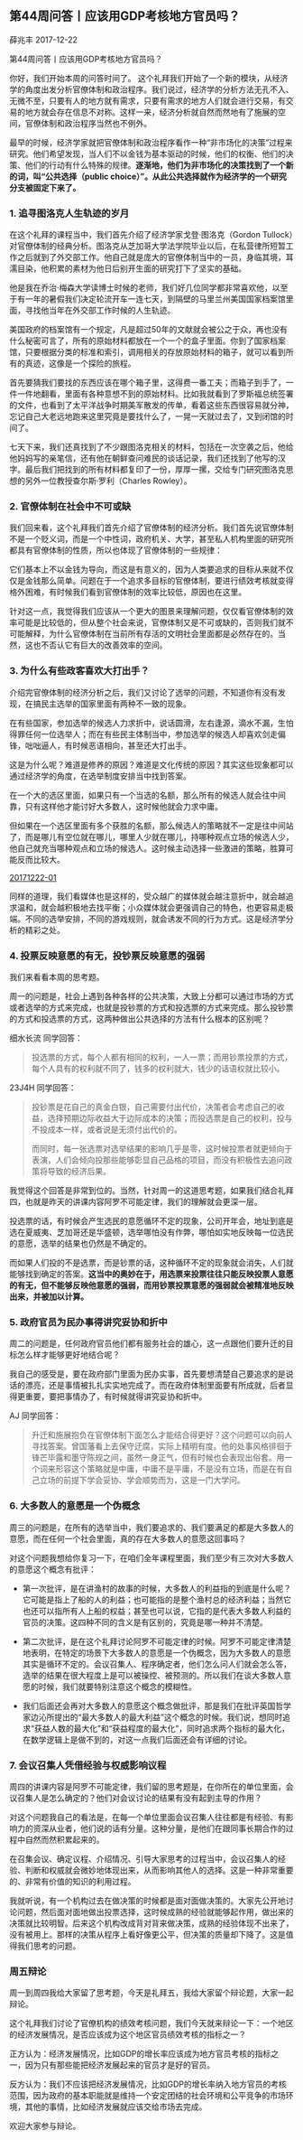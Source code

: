 
## 第44周问答丨应该用GDP考核地方官员吗？


薛兆丰
2017-12-22

第44周问答丨应该用GDP考核地方官员吗？


你好，我们开始本周的问答时间了。
这个礼拜我们开始了一个新的模块，从经济学的角度出发分析官僚体制和政治程序。我们说过，经济学的分析方法无孔不入、无微不至，只要有人的地方就有需求，只要有需求的地方人们就会进行交易，有交易的地方就会存在信息不对称。这样一来，经济分析就自然而然地有了施展的空间，官僚体制和政治程序当然也不例外。

最早的时候，经济学家就把官僚体制和政治程序看作一种“非市场化的决策”过程来研究。他们希望发现，当人们不以金钱为基本驱动的时候，他们的权衡、他们的决策、他们的行动有什么特殊的规律。**逐渐地，他们为非市场化的决策找到了一个新的词，叫“公共选择（public choice）”。从此公共选择就作为经济学的一个研究分支被固定下来了。**

### 1. 追寻图洛克人生轨迹的岁月

在这个礼拜的课程当中，我们首先介绍了经济学家戈登·图洛克（Gordon Tullock）对官僚体制的经典分析。图洛克从芝加哥大学法学院毕业以后，在私营律所短暂工作之后就到了外交部工作。他自己就是庞大的官僚体制当中的一员，身临其境，耳濡目染，他积累的素材为他日后别开生面的研究打下了坚实的基础。

他是我在乔治·梅森大学读博士时候的老师，我们好几位同学都非常喜欢他，以至于有一年的暑假我们决定轮流开车一连七天，到隔壁的马里兰州美国国家档案馆里面，寻找他当年在外交部工作时候的人生轨迹。

美国政府的档案馆有一个规定，凡是超过50年的文献就会被公之于众，再也没有什么秘密可言了，所有的原始材料都放在一个一个的盒子里面。你到了国家档案馆，只要根据分类的标准和索引，调用相关的存放原始材料的箱子，就可以看到所有的真迹，这像是一个探险的旅程。

首先要猜我们要找的东西应该在哪个箱子里，这得费一番工夫；而箱子到手了，一件一件地翻看，里面有各种意想不到的原始材料。比如我就看到了罗斯福总统签署的文件，也看到了太平洋战争时期美军散发的传单，看着这些东西很容易就分神，忘记自己大老远地跑来这里究竟是要找什么了，一晃一天就过去了，又到闭馆的时间了。

七天下来，我们还真找到了不少跟图洛克相关的材料，包括在一次空袭之后，他给他妈妈写的亲笔信，还有他在朝鲜查问难民的谈话记录，我们还找到了他写的汉字。最后我们把找到的所有材料都复印了一份，厚厚一摞，交给专门研究图洛克思想的另外一位教授查尔斯·罗利（Charles Rowley）。

### 2. 官僚体制在社会中不可或缺

我们回来看，这个礼拜我们首先介绍了官僚体制的经济分析。我们首先说官僚体制不是一个贬义词，而是一个中性词，政府机关、大学，甚至私人机构里面的研究所都具有官僚体制的性质，所以也体现了官僚体制的一些规律：

它们基本上不以金钱为导向，而这是有意义的，因为人类要追求的目标从来就不仅仅是金钱那么简单。问题在于一个追求多目标的官僚体制，要进行绩效考核就变得格外困难，有时候我们看到官僚体制的效率比较低，原因也在这里。

针对这一点，我觉得我们应该从一个更大的图景来理解问题，仅仅看官僚体制的效率可能是比较低的，但从整个社会来说，官僚体制又是不可或缺的，否则我们就不可能解释，为什么官僚体制在当前所有存活的文明社会里面都是必然存在的。当然，这也不否认它有巨大的改善效率的空间。

### 3. 为什么有些政客喜欢大打出手？

介绍完官僚体制的经济分析之后，我们又讨论了选举的问题，不知道你有没有发现，在搞民主选举的国家里面有两种不一致的现象。

在有些国家，参加选举的候选人力求折中，说话圆滑，左右逢源，滴水不漏，生怕得罪任何一位选举人；而在有些民主体制当中，参加选举的候选人却喜欢剑走偏锋，咄咄逼人，有时候恶语相向，甚至还大打出手。

这是为什么呢？难道是修养的原因？难道是文化传统的原因？其实这些现象都可以通过经济学的角度，在选举制度安排当中找到答案。

在一个大的选区里面，如果只有一个当选的名额，那么所有的候选人就会往中间靠，只有这样他才能讨好大多数人，这时候他就会力求中庸。

但如果在一个选区里面有多个获胜的名额，那么候选人的策略就不一定是往中间站了，而是哪儿有空位就在哪儿，哪里人少就在哪儿，持哪种观点立场的候选人少，他自己就充当哪种观点和立场的候选人。这时候主动选择一些激进的策略，胜算可能反而比较大。

[20171222-01]()

同样的道理，我们看媒体也是这样的，受众越广的媒体就会越注意折中，就会越追求温和，就会越积极地去找平衡；小众媒体就会更强调自己的特色，也更容易走极端。不同的选举安排，不同的游戏规则，就会诱发不同的行为方式。这是经济学分析的精彩之处。

### 4. 投票反映意愿的有无，投钞票反映意愿的强弱

我们来看看本周的思考题。

周一的问题是，社会上遇到各种各样的公共决策，大致上分都可以通过市场的方式或者选举的方式来完成，也就是投钞票的方式和投选票的方式来完成。那么投钞票的方式和投选票的方式，这两种做出公共选择的方法有什么根本的区别呢？

细水长流 同学回答：

> 投选票的方式，每个人都有相同的权利，一人一票；而用钞票投票的方式，每个人具有的权利就不同了，钱多的权利就大，钱少的话语权就比较小。

23J4H 同学回答：

> 投钞票是花自己的真金白银，自己需要付出代价，决策者会考虑自己的收益，选择预期边际收益大于边际成本的决策；而投选票是自己的权利，投与不投成本一样，或者说是无须付出代价的。
>
> 而同时，每一张选票对选举结果的影响几乎是零，这时候投票者就更倾向于表演，人们会倾向投那些能够彰显自己品格的项目，而没有积极性去追问政策将导致的经济后果。

我觉得这个回答是非常到位的。当然，针对周一的这道思考题，如果我们结合礼拜四，也就是昨天的讲课内容阿罗不可能定律，我们的理解就会更深一层。

投选票的话，有时候会产生选民的意愿循环不定的现象，公司开年会，地址到底是选在夏威夷、芝加哥还是华盛顿，选举哪怕没有作弊，哪怕如实地反映每一位选民的意愿，选举的结果也仍然是不确定的。

而如果人们投的不是选票，而是钞票的话，这种循环不定的现象就会消失，人们就能够找到确定的答案。**这当中的奥妙在于，用选票来投票往往只能反映投票人意愿的有无，但不能够反映他意愿的强弱，而用钞票投票意愿的强弱就会被精准地反映出来，并被加以计算。**

### 5. 政府官员为民办事得讲究妥协和折中

周二的问题是，任何政府官员他们都有服务社会的雄心，这一点跟他们要升迁的目标怎么样才能够更好地结合呢？

我自己的感受是，要在政府部门里面为民办实事，首先要想清楚自己要追求的是说话的漂亮，还是事情被扎扎实实地完成了。而在政府体制里面要有所成就，后者显得更重要，要把事情办了，有时候就得讲究妥协和折中。

AJ 同学回答：

> 升迁和施展抱负在官僚体制下面怎么才能结合得更好？这个问题可以向前人寻找答案。曾国藩看上去保守迂腐，实际上精明有度。他的处事风格徘徊于锋芒毕露和墨守陈规之间，虽然一身正气，但有时候也会表现出俗套。用一个词来形容这个策略就是中庸，中庸不是平庸，不是没有立场，而是在有自己立场的前提下学会妥协、学会顺势而为，这是一门大学问。

### 6. 大多数人的意愿是一个伪概念

周三的问题是，在所有的选举当中，我们要追求的、我们要满足的都是大多数人的意愿，而在任何一个社会里面，真的存在大多数人的意愿这回事吗？

对这个问题我想给你复习一下，在咱们全年课程里面，我们至少有三次对大多数人的意愿这个概念有批评：

- 第一次批评，是在讲渔村的故事的时候，大多数人的利益指的到底是什么呢？它可能是指上了船的人的利益；也可能指的是整个渔村总的经济利益；当然它也还可以指所有人上船的权益；甚至也可以说，它指的是代表大多数人利益的官员的决策。这四种不同的含义是有区别的，究竟是哪一种并不清楚。

- 第二次批评，是在这个礼拜讨论阿罗不可能定律的时候。阿罗不可能定律清楚地表明，在特定的场景下大多数人的意愿是一个伪概念，因为大多数人的意愿其实是循环不定的。会议召集人、程序确定者，他们怎么问人们就会怎么答，选举的结果在很大程度上是可以被操控、被预测的。所以我们在谈大多数人意愿的时候，我们就要特别注意这个概念的模糊性。

- 我们后面还会再对大多数人的意愿这个概念做批评，那是我们在批评英国哲学家边沁所提出的“最大多数人的最大利益”这个概念的时候。我们说，想同时追求“获益人数的最大化”和“获益程度的最大化”，同时追求两个指标的最大化，在数学逻辑上是做不到的，对这一点我们后面还会有详细的讨论。

### 7. 会议召集人凭借经验与权威影响议程

周四的讲课内容是阿罗不可能定律，我们留的思考题是，在你所在的单位里面，会议召集人是怎么确定的？他们对会议讨论的结果有没有起到主导的作用？

对这个问题我自己的看法是，在每一个单位里面会议召集人往往都是有经验、有影响力的资深从业者，他们说的话有分量。这种分量，是他们在跟同事长期合作的过程中自然而然积累起来的。

在召集会议、确定议程、介绍情况、引导大家思考的过程当中，会议召集人的经验、判断和权威就会微妙地体现出来，从而影响其他人的选择。这是一种非常重要的、非常有价值的知识的利用过程。

我就听说，有一个机构过去在做决策的时候都是面对面做决策的。大家先公开地讨论问题，然后面对面地做出投票选择，这时候成熟的经验就能够起作用，做出来的决策就比较明智。后来这个机构改成背对背来做决策，成熟的经验体现不出来了，没有被用上。那样的决策从程序上看好像更公平，但决策的质量却下降了。这是值得我们思考的问题。    

### 周五辩论

周一到周四我给大家留了思考题，今天是礼拜五，我给大家留个辩论题，大家一起辩论。

这个礼拜我们讨论了官僚机构的绩效考核问题，我们今天就来辩论一下：一个地区的经济发展情况，是否应该成为这个地区官员绩效考核的指标之一？

正方认为：经济发展情况，比如GDP的增长率应该成为地方官员考核的指标之一，因为只有那些能把经济发展起来的官员才是好的官员。

反方认为：我们不应该把经济发展情况，比如GDP的增长率纳入地方官员的考核范围，因为政府的基本职能就是维持一个安定团结的社会环境和公平竞争的市场环境，其他的事情，比如经济发展就应该交给市场去完成。

欢迎大家参与辩论。